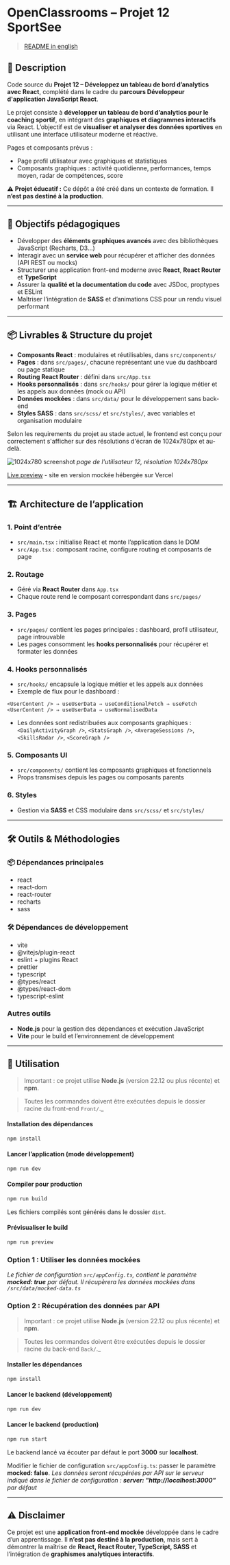 # OpenClassrooms – Projet 12 SportSee

> [README in english](./README.md)

## 📌 Description

Code source du **Projet 12 – Développez un tableau de bord d’analytics avec React**, complété dans le cadre du **parcours Développeur d'application JavaScript React**.

Le projet consiste à **développer un tableau de bord d’analytics pour le coaching sportif**, en intégrant des **graphiques et diagrammes interactifs** via React.
L’objectif est de **visualiser et analyser des données sportives** en utilisant une interface utilisateur moderne et réactive.

Pages et composants prévus :

* Page profil utilisateur avec graphiques et statistiques
* Composants graphiques : activité quotidienne, performances, temps moyen, radar de compétences, score

⚠️ **Projet éducatif :** Ce dépôt a été créé dans un contexte de formation. Il **n’est pas destiné à la production**.

---

## 🎯 Objectifs pédagogiques

* Développer des **éléments graphiques avancés** avec des bibliothèques JavaScript (Recharts, D3…)
* Interagir avec un **service web** pour récupérer et afficher des données (API REST ou mocks)
* Structurer une application front-end moderne avec **React**, **React Router** et **TypeScript**
* Assurer la **qualité et la documentation du code** avec JSDoc, proptypes et ESLint
* Maîtriser l’intégration de **SASS** et d’animations CSS pour un rendu visuel performant

---

## 📦 Livrables & Structure du projet

* **Composants React** : modulaires et réutilisables, dans `src/components/`
* **Pages** : dans `src/pages/`, chacune représentant une vue du dashboard ou page statique
* **Routing React Router** : défini dans `src/App.tsx`
* **Hooks personnalisés** : dans `src/hooks/` pour gérer la logique métier et les appels aux données (mock ou API)
* **Données mockées** : dans `src/data/` pour le développement sans back-end
* **Styles SASS** : dans `src/scss/` et `src/styles/`, avec variables et organisation modulaire

Selon les requirements du projet au stade actuel, le frontend est conçu pour correctement s'afficher sur des résolutions d'écran de 1024x780px et au-delà.

![1024x780 screenshot](Front/public/assets/screenshot_1024x780.png)
_page de l'utilisateur 12, résolution 1024x780px_

[Live preview](https://oc-p12-sportsee-git-dev-muczs-projects.vercel.app/) - site en version
mockée hébergée sur Vercel

---

## 🏗 Architecture de l’application

### 1. Point d’entrée

* `src/main.tsx` : initialise React et monte l’application dans le DOM
* `src/App.tsx` : composant racine, configure routing et composants de page

### 2. Routage

* Géré via **React Router** dans `App.tsx`
* Chaque route rend le composant correspondant dans `src/pages/`

### 3. Pages

* `src/pages/` contient les pages principales : dashboard, profil utilisateur, page introuvable
* Les pages consomment les **hooks personnalisés** pour récupérer et formater les données

### 4. Hooks personnalisés

* `src/hooks/` encapsule la logique métier et les appels aux données
* Exemple de flux pour le dashboard :

```
<UserContent /> ⇒ useUserData ⇒ useConditionalFetch ⇒ useFetch
<UserContent /> ⇒ useUserData ⇒ useNormalisedData
```

* Les données sont redistribuées aux composants graphiques : `<DailyActivityGraph />`, `<StatsGraph />`, `<AverageSessions />`, `<SkillsRadar />`, `<ScoreGraph />`

### 5. Composants UI

* `src/components/` contient les composants graphiques et fonctionnels
* Props transmises depuis les pages ou composants parents

### 6. Styles

* Gestion via **SASS** et CSS modulaire dans `src/scss/` et `src/styles/`

---

## 🛠 Outils & Méthodologies

### 📦 Dépendances principales

* react
* react-dom
* react-router
* recharts
* sass

### 🛠 Dépendances de développement

* vite
* @vitejs/plugin-react
* eslint + plugins React
* prettier
* typescript
* @types/react
* @types/react-dom
* typescript-eslint

### Autres outils

* **Node.js** pour la gestion des dépendances et exécution JavaScript
* **Vite** pour le build et l’environnement de développement

---

## 🚀 Utilisation

> Important : ce projet utilise **Node.js** (version 22.12 ou plus récente) et **npm**.

> Toutes les commandes doivent être exécutées depuis le dossier racine du front-end `Front/`._

#### Installation des dépendances

```bash
npm install
```

#### Lancer l’application (mode développement)

```bash
npm run dev
```

#### Compiler pour production

```bash
npm run build
```

Les fichiers compilés sont générés dans le dossier `dist`.

#### Prévisualiser le build

```bash
npm run preview
```

### Option 1 : Utiliser les données mockées

_Le fichier de configuration `src/appConfig.ts`, contient le paramètre **mocked: true** par défaut. Il récupèrera les données mockées dans `/src/data/mocked-data.ts`_

### Option 2 : Récupération des données par API

> Important : ce projet utilise **Node.js** (version 22.12 ou plus récente) et **npm**.

> Toutes les commandes doivent être exécutées depuis le dossier racine du back-end `Back/`._

#### Installer les dépendances

```bash
npm install
```

#### Lancer le backend (développement)

```bash
npm run dev
```

#### Lancer le backend (production)

```bash
npm run start
```

Le backend lancé va écouter par défaut le port **3000** sur **localhost**.

Modifier le fichier de configuration `src/appConfig.ts`: passer le paramètre **mocked: false**.
_Les données seront récupérées par API sur le serveur indiqué dans le fichier de configuration : **server: "http://localhost:3000"** par défaut_

---

## ⚠️ Disclaimer

Ce projet est une **application front-end mockée** développée dans le cadre d’un apprentissage.
Il **n’est pas destiné à la production**, mais sert à démontrer la maîtrise de **React, React Router, TypeScript, SASS** et l’intégration de **graphismes analytiques interactifs**.